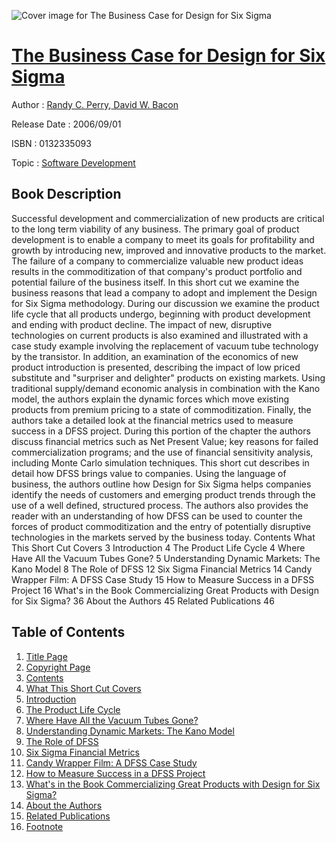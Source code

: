 ![Cover image for The Business Case for Design for Six Sigma](https://imgdetail.ebookreading.net/cover/cover/software_development/EB0132335093.jpg)

[The Business Case for Design for Six Sigma](https://ebookreading.net/view/book/The+Business+Case+for+Design+for+Six+Sigma-EB0132335093_1.html "The Business Case for Design for Six Sigma")
====================================================================================================================

Author : [Randy C. Perry](https://ebookreading.net/search/author/Randy+C.+Perry),[ David W. Bacon](https://ebookreading.net/search/author/+David+W.+Bacon)

Release Date : 2006/09/01

ISBN : 0132335093

Topic : [Software Development](https://ebookreading.net/search/category/software-development)

Book Description
-----------------

Successful development and commercialization of new products are critical to the long term viability of any business. The primary goal of product development is to enable a company to meet its goals for profitability and growth by introducing new, improved and innovative products to the market. The failure of a company to commercialize valuable new product ideas results in the commoditization of that company's product portfolio and potential failure of the business itself.
In this short cut we examine the business reasons that lead a company to adopt and implement the Design for Six Sigma methodology. During our discussion we examine the product life cycle that all products undergo, beginning with product development and ending with product decline. The impact of new, disruptive technologies on current products is also examined and illustrated with a case study example involving the replacement of vacuum tube technology by the transistor.
In addition, an examination of the economics of new product introduction is presented, describing the impact of low priced substitute and "surpriser and delighter" products on existing markets. Using traditional supply/demand economic analysis in combination with the Kano model, the authors explain the dynamic forces which move existing products from premium pricing to a state of commoditization. Finally, the authors take a detailed look at the financial metrics used to measure success in a DFSS project. During this portion of the chapter the authors discuss financial metrics such as Net Present Value; key reasons for failed commercialization programs; and the use of financial sensitivity analysis, including Monte Carlo simulation techniques.
This short cut describes in detail how DFSS brings value to companies. Using the language of business, the authors outline how Design for Six Sigma helps companies identify the needs of customers and emerging product trends through the use of a well defined, structured process. The authors also provides the reader with an understanding of how DFSS can be used to counter the forces of product commoditization and the entry of potentially disruptive technologies in the markets served by the business today.
Contents
What This Short Cut Covers 3
Introduction 4
The Product Life Cycle 4
Where Have All the Vacuum Tubes Gone? 5
Understanding Dynamic Markets: The Kano Model 8
The Role of DFSS 12
Six Sigma Financial Metrics 14
Candy Wrapper Film: A DFSS Case Study 15
How to Measure Success in a DFSS Project 16
What's in the Book Commercializing Great Products with Design for Six Sigma? 36
About the Authors 45
Related Publications 46
              
Table of Contents
-----------------

1. [Title Page](https://ebookreading.net/view/book/The+Business+Case+for+Design+for+Six+Sigma-EB0132335093_2.html)
1. [Copyright Page](https://ebookreading.net/view/book/The+Business+Case+for+Design+for+Six+Sigma-EB0132335093_4.html)
1. [Contents](https://ebookreading.net/view/book/The+Business+Case+for+Design+for+Six+Sigma-EB0132335093_3.html)
1. [What This Short Cut Covers](https://ebookreading.net/view/book/The+Business+Case+for+Design+for+Six+Sigma-EB0132335093_5.html#ch01lev1sec1)
1. [Introduction](https://ebookreading.net/view/book/The+Business+Case+for+Design+for+Six+Sigma-EB0132335093_5.html#ch01lev1sec2)
1. [The Product Life Cycle](https://ebookreading.net/view/book/The+Business+Case+for+Design+for+Six+Sigma-EB0132335093_5.html#ch01lev1sec3)
1. [Where Have All the Vacuum Tubes Gone?](https://ebookreading.net/view/book/The+Business+Case+for+Design+for+Six+Sigma-EB0132335093_5.html#ch01lev1sec4)
1. [Understanding Dynamic Markets: The Kano Model](https://ebookreading.net/view/book/The+Business+Case+for+Design+for+Six+Sigma-EB0132335093_5.html#ch01lev1sec5)
1. [The Role of DFSS](https://ebookreading.net/view/book/The+Business+Case+for+Design+for+Six+Sigma-EB0132335093_5.html#ch01lev1sec6)
1. [Six Sigma Financial Metrics](https://ebookreading.net/view/book/The+Business+Case+for+Design+for+Six+Sigma-EB0132335093_5.html#ch01lev1sec7)
1. [Candy Wrapper Film: A DFSS Case Study](https://ebookreading.net/view/book/The+Business+Case+for+Design+for+Six+Sigma-EB0132335093_5.html#ch01lev1sec8)
1. [How to Measure Success in a DFSS Project](https://ebookreading.net/view/book/The+Business+Case+for+Design+for+Six+Sigma-EB0132335093_5.html#ch01lev1sec9)
1. [What&#39;s in the Book Commercializing Great Products with Design for Six Sigma?](https://ebookreading.net/view/book/The+Business+Case+for+Design+for+Six+Sigma-EB0132335093_5.html#ch01lev1sec10)
1. [About the Authors](https://ebookreading.net/view/book/The+Business+Case+for+Design+for+Six+Sigma-EB0132335093_6.html)
1. [Related Publications](https://ebookreading.net/view/book/The+Business+Case+for+Design+for+Six+Sigma-EB0132335093_7.html)
1. [Footnote](https://ebookreading.net/view/book/The+Business+Case+for+Design+for+Six+Sigma-EB0132335093_8.html)
